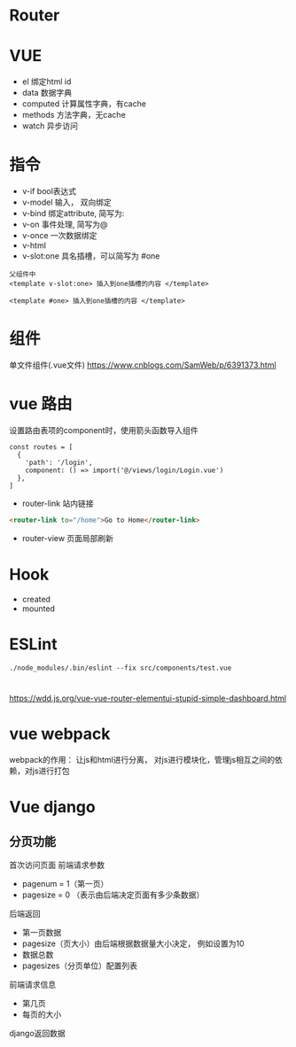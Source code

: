 

# Router
# VUE

- el 绑定html id
- data 数据字典
- computed 计算属性字典，有cache
- methods 方法字典，无cache
- watch 异步访问

# 指令
- v-if bool表达式
- v-model  输入， 双向绑定
- v-bind 绑定attribute, 简写为:
- v-on 事件处理, 简写为@
- v-once 一次数据绑定
- v-html
- v-slot:one 具名插槽，可以简写为 #one
```
父组件中
<template v-slot:one> 插入到one插槽的内容 </template>

<template #one> 插入到one插槽的内容 </template>
```

# 组件
单文件组件(.vue文件) https://www.cnblogs.com/SamWeb/p/6391373.html

# vue 路由

设置路由表项的component时，使用箭头函数导入组件
```
const routes = [
  {
    'path': '/login',
    component: () => import('@/views/login/Login.vue')
  },
]
```

- router-link 站内链接
```html
<router-link to="/home">Go to Home</router-link>
```
- router-view 页面局部刷新


# Hook
- created
- mounted



# ESLint

```
./node_modules/.bin/eslint --fix src/components/test.vue
```

# 

https://wdd.js.org/vue-vue-router-elementui-stupid-simple-dashboard.html

# vue webpack

webpack的作用： 让js和html进行分离， 对js进行模块化，管理js相互之间的依赖，对js进行打包


# Vue django

## 分页功能

首次访问页面
前端请求参数
- pagenum = 1（第一页）
- pagesize = 0 （表示由后端决定页面有多少条数据）

后端返回
- 第一页数据
- pagesize（页大小）由后端根据数据量大小决定， 例如设置为10
- 数据总数
- pagesizes（分页单位）配置列表


前端请求信息
- 第几页
- 每页的大小

django返回数据
